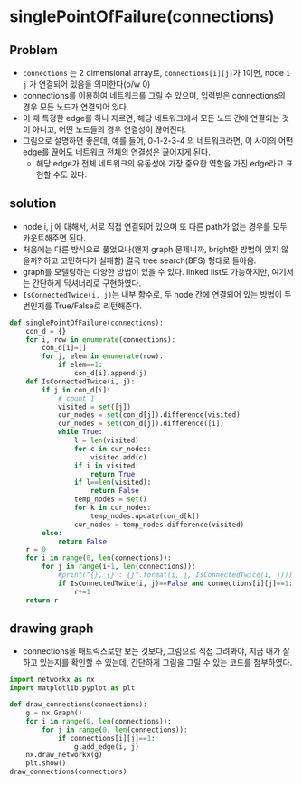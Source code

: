 # singlePointOfFailure(connections)

## Problem 

- `connections` 는 2 dimensional array로, `connections[i][j]`가 1이면, node `i` `j` 가 연결되어 있음을 의미한다(o/w 0)
- connections를 이용하여 네트워크를 그릴 수 있으며, 입력받은 connections의 경우 모든 노드가 연결되어 있다. 
- 이 때 특정한 edge를 하나 자르면, 해당 네트워크에서 모든 노드 간에 연결되는 것이 아니고, 어떤 노드들의 경우 연결성이 끊어진다. 
- 그림으로 설명하면 좋은데, 예를 들어, 0-1-2-3-4 의 네트워크라면, 이 사이의 어떤 edge를 끊어도 네트워크 전체의 연결성은 끊어지게 된다. 
	- 해당 edge가 전체 네트워크의 유동성에 가장 중요한 역할을 가진 edge라고 표현할 수도 있다. 

## solution

- node i, j 에 대해서, 서로 직접 연결되어 있으며 또 다른 path가 없는 경우를 모두 카운트해주면 된다. 
- 처음에는 다른 방식으로 풀었으나(왠지 graph 문제니까, bright한 방법이 있지 않을까? 하고 고민하다가 실패함) 결국 tree search(BFS) 형태로 돌아옴. 
- graph를 모델링하는 다양한 방법이 있을 수 있다. linked list도 가능하지만, 여기서는 간단하게 딕셔너리로 구현하였다. 
- `IsConnectedTwice(i, j)`는 내부 함수로, 두 node 간에 연결되어 있는 방법이 두 번인지를 True/False로 리턴해준다. 

```python
def singlePointOfFailure(connections):
    con_d = {}
    for i, row in enumerate(connections):
        con_d[i]=[]
        for j, elem in enumerate(row):
            if elem==1:
                con_d[i].append(j)
    def IsConnectedTwice(i, j):
        if j in con_d[i]:
            # count 1
            visited = set([j])
            cur_nodes = set(con_d[j]).difference(visited)
            cur_nodes = set(con_d[j]).difference([i])
            while True:
                l = len(visited)
                for c in cur_nodes:
                    visited.add(c)
                if i in visited:
                    return True
                if l==len(visited):
                    return False
                temp_nodes = set()
                for k in cur_nodes:
                    temp_nodes.update(con_d[k])
                cur_nodes = temp_nodes.difference(visited)
        else:
            return False
    r = 0 
    for i in range(0, len(connections)):
        for j in range(i+1, len(connections)):
            #print("{}, {} : {}".format(i, j, IsConnectedTwice(i, j)))
            if IsConnectedTwice(i, j)==False and connections[i][j]==1:
                r+=1
    return r
```


## drawing graph

- connections을 매트릭스로만 보는 것보다, 그림으로 직접 그려봐야, 지금 내가 잘하고 있는지를 확인할 수 있는데, 간단하게 그림을 그릴 수 있는 코드를 첨부하였다. 

```python
import networkx as nx
import matplotlib.pyplot as plt 

def draw_connections(connections):
    g = nx.Graph()
    for i in range(0, len(connections)):
        for j in range(0, len(connections)):
            if connections[i][j]==1:
                g.add_edge(i, j)
    nx.draw_networkx(g)
    plt.show()
draw_connections(connections)
```

